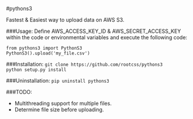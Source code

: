 #pythons3

Fastest & Easiest way to upload data on AWS S3.

###Usage:
Define AWS_ACCESS_KEY_ID & AWS_SECRET_ACCESS_KEY within the code or environmental variables and execute the following code:
```
from pythons3 import PythonS3
PythonS3().upload('my_file.csv')
```

###Installation:
`git clone https://github.com/rootcss/pythons3`
<br>
`python setup.py install`

###Uninstallation:
`pip uninstall pythons3`

###TODO:
<ul>
<li>Multithreading support for multiple files.</li>
<li>Determine file size before uploading.</li>
</ul>